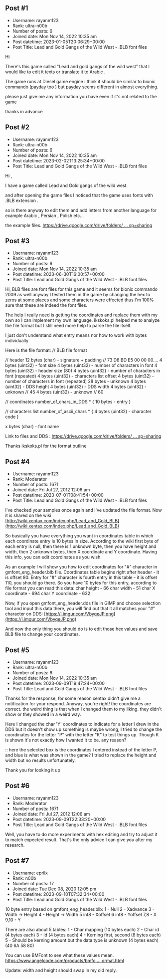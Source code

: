 ## Post #1
- Username: rayanm123
- Rank: ultra-n00b
- Number of posts: 6
- Joined date: Mon Nov 14, 2022 10:35 am
- Post datetime: 2023-01-05T20:06:29+00:00
- Post Title: Lead and Gold Gangs of the Wild West - .BLB font files

Hi 

There's this game called "Lead and gold gangs of the wild west" that I would like to edit it texts or translate it to Arabic .

The game runs at Diesel game engine i think it should be similar to bionic commando (payday too ) but payday seems different in almost everything.

please just give me any information you have even if it's not related to the game 

thanks in advance
## Post #2
- Username: rayanm123
- Rank: ultra-n00b
- Number of posts: 6
- Joined date: Mon Nov 14, 2022 10:35 am
- Post datetime: 2023-02-02T13:25:34+00:00
- Post Title: Lead and Gold Gangs of the Wild West - .BLB font files

Hi ,

I have a game called Lead and Gold gangs of the wild west.

and after opening the game files I noticed that the game uses fonts with .BLB extension  .

so is there anyway to edit them and add letters from another language for example Arabic , Persian , Polish etc...

the example files.
[https://drive.google.com/drive/folders/ ... sp=sharing](https://drive.google.com/drive/folders/1BoXNBj7yYJHsS6juHdQsiZ4NQr1Yyew_?usp=sharing)
## Post #3
- Username: rayanm123
- Rank: ultra-n00b
- Number of posts: 6
- Joined date: Mon Nov 14, 2022 10:35 am
- Post datetime: 2023-06-30T16:00:57+00:00
- Post Title: Lead and Gold Gangs of the Wild West - .BLB font files

Hi, 
BLB files are font files for this game and it seems for bionic commando 2009 as well anyway I tested them in the game by changing the hex to zeros at some places and some characters were effected thus I'm 100% sure that these are indeed the font files. 

The help I really need is getting the coordinates and replace them with my own so I can implement my own language. ikskoks.pl helped me to analyze the file format but I still  need more help to parse the file itself. 

I just don't understand what entry means nor how to work with bytes individually 

Here is the file format:
// BLB file format

// header
12 bytes (char) - signature + padding    // 73 D8 BD E5 00 00 00....
4 bytes (uint32) - font size
4 bytes (uint32) - number of characters in font
4 bytes (uint32) - header size (80)
4 bytes (uint32) - number of characters in font (repeated)
4 bytes (uint32) - characters list offset
4 bytes (uint32) - number of characters in font (repeated)
28 bytes - unknown
4 bytes (uint32) - DDS height
4 bytes (uint32) - DDS width
4 bytes (uint32) - unknown  // 45
4 bytes (uint32) - unknown  // 60


// coordinates
number_of_chars_in_DDS *
{
  10 bytes - entry
}

// characters list
number_of_ascii_chars *
{
   4 bytes (uint32) - character code
}


x bytes (char) - font name

Link to files and DDS : [https://drive.google.com/drive/folders/ ... sp=sharing](https://drive.google.com/drive/folders/1BoXNBj7yYJHsS6juHdQsiZ4NQr1Yyew_?usp=sharing)

Thanks ikskoks.pl for the format outline
## Post #4
- Username: rayanm123
- Rank: Moderator
- Number of posts: 1671
- Joined date: Fri Jul 27, 2012 12:06 am
- Post datetime: 2023-07-01T08:41:54+00:00
- Post Title: Lead and Gold Gangs of the Wild West - .BLB font files

I've checked your samples once again and I've updated the file format.
Now it is shared on the wiki [http://wiki.xentax.com/index.php/Lead_and_Gold_BLB](http://wiki.xentax.com/index.php/Lead_and_Gold_BLB)

So basically you have everything you want in coordinates table in which each
coordinate entry is 10 bytes in size. According to the wiki first byte of each entry is null,
then there is 1 unknown byte, then you have height and width, then 2 unknown bytes, then X coordinate and Y coordinate.
Having this info, you can edit coordinates as you wish.


As an example I will show you how to edit coordinates for "#" character in gmfont_eng_header.blb file.
Coordinates table begins right after header - it is offset 80.
Entry for "#" character is fourth entry in this table - it is offset 110, you should go there.
So you have 10 bytes for this entry, according to file format you can read this data:
char height - 66
char width - 51
char X coordinate - 694
char Y coordinate - 632

Now, if you open gmfont_eng_header.dds file in GIMP and choose selection tool and input this data there,
you will find out that it all matches your "#" character on DDS:
[https://i.imgur.com/VbyqeJP.png](https://i.imgur.com/VbyqeJP.png)

And now the only thing you should do is to edit those hex values and save BLB file to change your coordinates.
## Post #5
- Username: rayanm123
- Rank: ultra-n00b
- Number of posts: 6
- Joined date: Mon Nov 14, 2022 10:35 am
- Post datetime: 2023-09-09T19:47:24+00:00
- Post Title: Lead and Gold Gangs of the Wild West - .BLB font files

Thanks for the response, for some reason xentax didn't give me a notification for your respond. Anyway, you're right! the coordinates are correct. the weird thing is that when I changed them to my liking. they didn't show or they showed in a weird way. 

Here I changed the char 'Y' coordinates to indicate for a letter I drew in the DDS but it doesn't show up something is maybe wrong, I tried to change the coordinates for the letter "P" with the letter "K" to test things up. Though K is shown It's not exactly how I wanted it to be. any reason? 

:: 
here the selected box is the coordinates I entered instead of the letter P, and blue is what was shown in the game? I tried to replace the height and width but no results unfortunately.

Thank you for looking it up
## Post #6
- Username: rayanm123
- Rank: Moderator
- Number of posts: 1671
- Joined date: Fri Jul 27, 2012 12:06 am
- Post datetime: 2023-09-09T22:33:20+00:00
- Post Title: Lead and Gold Gangs of the Wild West - .BLB font files

Well, you have to do more experiments with hex editing and try to adjust it to match expected result. 
That's the only advice I can give you after my research.
## Post #7
- Username: eprilx
- Rank: n00b
- Number of posts: 17
- Joined date: Tue Dec 08, 2020 12:05 pm
- Post datetime: 2023-09-10T07:32:34+00:00
- Post Title: Lead and Gold Gangs of the Wild West - .BLB font files

10 byte entry based on gmfont_eng_header.blb:
1 - Null
2 - Xadvance
3 - Width -> Height
4 - Height -> Width
5 int8 - Xoffset
6 int8 - Yoffset
7,8 - X
9,10 - Y

There are also about 5 tables:
1 - Char mapping (10 bytes each)
2 - Char id (4 bytes each)
3 - Id (4 bytes each)
4 - Kerning first, second (8 bytes each)
5 - Should be kerning amount but the data type is unknown (4 bytes each) (40 6A 58 80)

You can use BMFont to see what these values ​​mean. 
[https://www.angelcode.com/products/bmfo ... ormat.html](https://www.angelcode.com/products/bmfont/doc/file_format.html)

Update: width and height should swap in my old reply.
